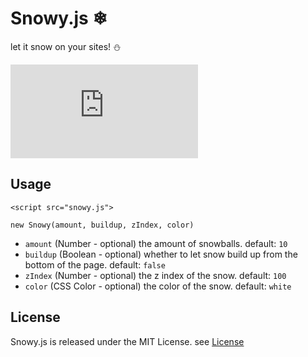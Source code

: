 # Snowy.js ❄
let it snow on your sites! ⛄

![GitHub](https://img.shields.io/github/license/jacobunknown/Snowy.js)
 
## Usage

`<script src="snowy.js">`

`new Snowy(amount, buildup, zIndex, color)`

- `amount` (Number - optional) the amount of snowballs. default: `10`
- `buildup` (Boolean - optional) whether to let snow build up from the bottom of the page. default: `false`
- `zIndex` (Number - optional) the z index of the snow. default: `100`
- `color` (CSS Color - optional) the color of the snow. default: `white`

## License
Snowy.js is released under the MIT License. see [License](LICENSE)